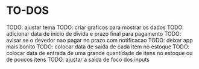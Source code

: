 # TO-DOS

TODO: ajustar tema
TODO: criar graficos para mostrar os dados
TODO: adicionar data de inicio de divida e prazo final para pagamento
TODO: avisar se o devedor nao pagar no prazo com notificacao
TODO: deixar app mais bonito
TODO: colocar data de saida de cada item no estoque
TODO: colocar data de entrada de uma grande quantidade de itens no estoque ou de poucos itens
TODO: ajustar a saida de foco dos inputs
